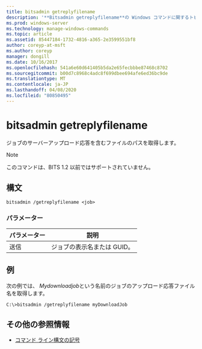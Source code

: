 ```yaml
---
title: bitsadmin getreplyfilename
description: '**Bitsadmin getreplyfilename**の Windows コマンドに関するトピックでは、ジョブのサーバーアップロード応答を含むファイルのパスを取得します。'
ms.prod: windows-server
ms.technology: manage-windows-commands
ms.topic: article
ms.assetid: 85447184-1732-4816-a365-2e3599551bf8
author: coreyp-at-msft
ms.author: coreyp
manager: dongill
ms.date: 10/16/2017
ms.openlocfilehash: 541a6e60d641405b5da2e65fecbbbe87468c8702
ms.sourcegitcommit: b00d7c8968c4adc8f699dbee694afe6ed36bc9de
ms.translationtype: MT
ms.contentlocale: ja-JP
ms.lasthandoff: 04/08/2020
ms.locfileid: "80850495"
---
```

# <a name="bitsadmin-getreplyfilename"></a>bitsadmin getreplyfilename

ジョブのサーバーアップロード応答を含むファイルのパスを取得します。

> [!NOTE]
> このコマンドは、BITS 1.2 以前ではサポートされていません。

## <a name="syntax"></a>構文

```
bitsadmin /getreplyfilename <job>
```

### <a name="parameters"></a>パラメーター

| パラメーター | 説明 |
| -------------- | -------------- |
| 送信 | ジョブの表示名または GUID。 |


## <a name="examples"></a><a name=BKMK_examples></a>例

次の例では、 *Mydownloadjob*という名前のジョブのアップロード応答ファイル名を取得します。

```
C:\>bitsadmin /getreplyfilename myDownloadJob
```

## <a name="additional-references"></a>その他の参照情報

- [コマンド ライン構文の記号](command-line-syntax-key.md)